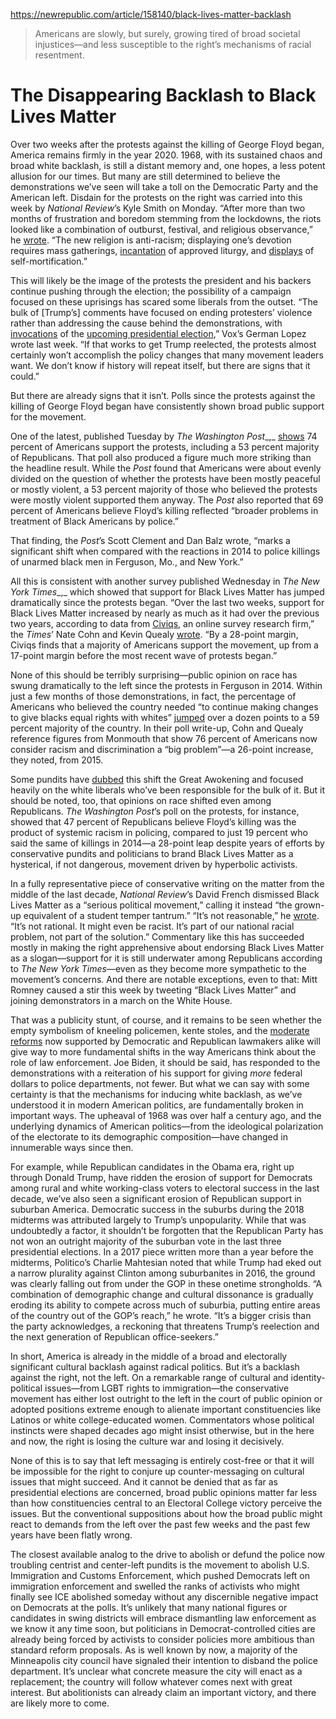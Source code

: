 https://newrepublic.com/article/158140/black-lives-matter-backlash

> Americans are slowly, but surely, growing tired of broad societal injustices—and less susceptible to the right’s mechanisms of racial resentment.

# The Disappearing Backlash to Black Lives Matter
Over two weeks after the protests against the killing of George Floyd began, America remains firmly in the year 2020. 1968, with its sustained chaos and broad white backlash, is still a distant memory and, one hopes, a less potent allusion for our times. But many are still determined to believe the demonstrations we’ve seen will take a toll on the Democratic Party and the American left. Disdain for the protests on the right was carried into this week by _National Review_’s Kyle Smith on Monday. “After more than two months of frustration and boredom stemming from the lockdowns, the riots looked like a combination of outburst, festival, and religious observance,” he [wrote](https://www.nationalreview.com/2020/06/what-was-the-point/). “The new religion is anti-racism; displaying one’s devotion requires mass gatherings, [incantation](https://dailycaller.com/2020/06/02/george-floyd-protest-riot-new-york-de-blasio/) of approved liturgy, and [displays](https://www.npr.org/2020/06/02/867508746/one-week-after-george-floyds-death-protests-continue-across-the-country) of self-mortification.”  

This will likely be the image of the protests the president and his backers continue pushing through the election; the possibility of a campaign focused on these uprisings has scared some liberals from the outset. “The bulk of \[Trump’s\] comments have focused on ending protesters’ violence rather than addressing the cause behind the demonstrations, with [invocations](https://twitter.com/realDonaldTrump/status/1267437132240441344) of the [upcoming presidential election](https://twitter.com/realDonaldTrump/status/1267445910826627078),” Vox’s German Lopez wrote last week. “If that works to get Trump reelected, the protests almost certainly won’t accomplish the policy changes that many movement leaders want. We don’t know if history will repeat itself, but there are signs that it could.”

But there are already signs that it isn’t. Polls since the protests against the killing of George Floyd began have consistently shown broad public support for the movement.

One of the latest, published Tuesday by _The Washington Post__,_ [shows](https://www.washingtonpost.com/politics/big-majorities-support-protests-over-floyd-killing-and-say-police-need-to-change-poll-finds/2020/06/08/6742d52c-a9b9-11ea-9063-e69bd6520940_story.html) 74 percent of Americans support the protests, including a 53 percent majority of Republicans. That poll also produced a figure much more striking than the headline result. While the _Post_ found that Americans were about evenly divided on the question of whether the protests have been mostly peaceful or mostly violent, a 53 percent majority of those who believed the protests were mostly violent supported them anyway. The _Post_ also reported that 69 percent of Americans believe Floyd’s killing reflected “broader problems in treatment of Black Americans by police.”

That finding, the _Post_’s Scott Clement and Dan Balz wrote, “marks a significant shift when compared with the reactions in 2014 to police killings of unarmed black men in Ferguson, Mo., and New York.”

All this is consistent with another survey published Wednesday in _The New York Times__,_ which showed that support for Black Lives Matter has jumped dramatically since the protests began. “Over the last two weeks, support for Black Lives Matter increased by nearly as much as it had over the previous two years, according to data from [Civiqs](https://civiqs.com/), an online survey research firm,” the _Times_’ Nate Cohn and Kevin Quealy [wrote](https://www.nytimes.com/interactive/2020/06/10/upshot/black-lives-matter-attitudes.html). “By a 28-point margin, Civiqs finds that a majority of Americans support the movement, up from a 17-point margin before the most recent wave of protests began.”

None of this should be terribly surprising—public opinion on race has swung dramatically to the left since the protests in Ferguson in 2014. Within just a few months of those demonstrations, in fact, the percentage of Americans who believed the country needed “to continue making changes to give blacks equal rights with whites” [jumped](https://newrepublic.com/article/155893/rise-permanent-protest-decade-from-hell) over a dozen points to a 59 percent majority of the country. In their poll write-up, Cohn and Quealy reference figures from Monmouth that show 76 percent of Americans now consider racism and discrimination a “big problem”—a 26-point increase, they noted, from 2015.

Some pundits have [dubbed](https://www.vox.com/2019/3/22/18259865/great-awokening-white-liberals-race-polling-trump-2020) this shift the Great Awokening and focused heavily on the white liberals who’ve been responsible for the bulk of it. But it should be noted, too, that opinions on race shifted even among Republicans. _The Washington Post_’s poll on the protests, for instance, showed that 47 percent of Republicans believe Floyd’s killing was the product of systemic racism in policing, compared to just 19 percent who said the same of killings in 2014—a 28-point leap despite years of efforts by conservative pundits and politicians to brand Black Lives Matter as a hysterical, if not dangerous, movement driven by hyperbolic activists.

In a fully representative piece of conservative writing on the matter from the middle of the last decade, _National Review_’s David French dismissed Black Lives Matter as a “serious political movement,” calling it instead “the grown-up equivalent of a student temper tantrum.” “It’s not reasonable,” he [wrote](https://www.nationalreview.com/2016/08/black-lives-matter-media-left-radical/). “It’s not rational. It might even be racist. It’s part of our national racial problem, not part of the solution.” Commentary like this has succeeded mostly in making the right apprehensive about endorsing Black Lives Matter as a slogan—support for it is still underwater among Republicans according to _The New York Times_—even as they become more sympathetic to the movement’s concerns. And there are notable exceptions, even to that: Mitt Romney caused a stir this week by tweeting “Black Lives Matter” and joining demonstrators in a march on the White House.

That was a publicity stunt, of course, and it remains to be seen whether the empty symbolism of kneeling policemen, kente stoles, and the [moderate reforms](https://newrepublic.com/article/158106/democrats-police-reform-bill) now supported by Democratic and Republican lawmakers alike will give way to more fundamental shifts in the way Americans think about the role of law enforcement. Joe Biden, it should be said, has responded to the demonstrations with a reiteration of his support for giving _more_ federal dollars to police departments, not fewer. But what we can say with some certainty is that the mechanisms for inducing white backlash, as we’ve understood it in modern American politics, are fundamentally broken in important ways. The upheaval of 1968 was over half a century ago, and the underlying dynamics of American politics—from the ideological polarization of the electorate to its demographic composition—have changed in innumerable ways since then.

For example, while Republican candidates in the Obama era, right up through Donald Trump, have ridden the erosion of support for Democrats among rural and white working-class voters to electoral success in the last decade, we’ve also seen a significant erosion of Republican support in suburban America. Democratic success in the suburbs during the 2018 midterms was attributed largely to Trump’s unpopularity. While that was undoubtedly a factor, it shouldn’t be forgotten that the Republican Party has not won an outright majority of the suburban vote in the last three presidential elections. In a 2017 piece written more than a year before the midterms, Politico’s Charlie Mahtesian noted that while Trump had eked out a narrow plurality against Clinton among suburbanites in 2016, the ground was clearly falling out from under the GOP in these onetime strongholds. “A combination of demographic change and cultural dissonance is gradually eroding its ability to compete across much of suburbia, putting entire areas of the country out of the GOP’s reach,” he wrote. “It’s a bigger crisis than the party acknowledges, a reckoning that threatens Trump’s reelection and the next generation of Republican office-seekers.”

In short, America is already in the middle of a broad and electorally significant cultural backlash against radical politics. But it’s a backlash against the right, not the left. On a remarkable range of cultural and identity-political issues—from LGBT rights to immigration—the conservative movement has either lost outright to the left in the court of public opinion or adopted positions extreme enough to alienate important constituencies like Latinos or white college-educated women. Commentators whose political instincts were shaped decades ago might insist otherwise, but in the here and now, the right is losing the culture war and losing it decisively.

None of this is to say that left messaging is entirely cost-free or that it will be impossible for the right to conjure up counter-messaging on cultural issues that might succeed. And it cannot be denied that as far as presidential elections are concerned, broad public opinions matter far less than how constituencies central to an Electoral College victory perceive the issues. But the conventional suppositions about how the broad public might react to demands from the left over the past few weeks and the past few years have been flatly wrong.

The closest available analog to the drive to abolish or defund the police now troubling centrist and center-left pundits is the movement to abolish U.S. Immigration and Customs Enforcement, which pushed Democrats left on immigration enforcement and swelled the ranks of activists who might finally see ICE abolished someday without any discernible negative impact on Democrats at the polls. It’s unlikely that many national figures or candidates in swing districts will embrace dismantling law enforcement as we know it any time soon, but politicians in Democrat-controlled cities are already being forced by activists to consider policies more ambitious than standard reform proposals. As is well known by now, a majority of the Minneapolis city council have signaled their intention to disband the police department. It’s unclear what concrete measure the city will enact as a replacement; the country will follow whatever comes next with great interest. But abolitionists can already claim an important victory, and there are likely more to come.